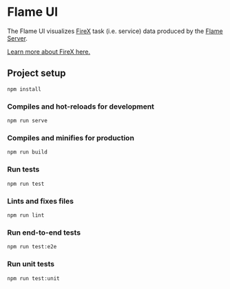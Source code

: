 # Flame UI

The Flame UI visualizes [FireX](https://github.com/FireXStuff/firexapp) task (i.e. service) data produced by the [Flame Server](https://github.com/FireXStuff/firex-flame).

[Learn more about FireX here.](http://www.firexstuff.com/firexapp/index.html)

## Project setup
```
npm install
```

### Compiles and hot-reloads for development
```
npm run serve
```

### Compiles and minifies for production
```
npm run build
```

### Run tests
```
npm run test
```

### Lints and fixes files
```
npm run lint
```

### Run end-to-end tests
```
npm run test:e2e
```

### Run unit tests
```
npm run test:unit
```
 